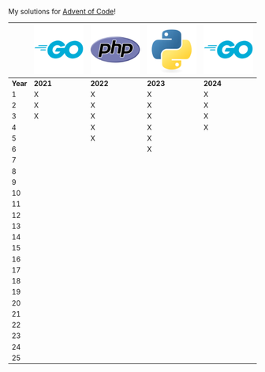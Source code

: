 My solutions for [Advent of Code](https://adventofcode.com/)!

  
|          | ![](assets/go.svg) | ![](assets/php.svg) | ![](assets/python.svg) | ![](assets/go.svg) |
|----------|--------------------|---------------------|------------------------|--------------------|  
| **Year** | **2021**           | **2022**            | **2023**               | **2024**           |
| 1        | X                  | X                   | X                      | X                  |  
| 2        | X                  | X                   | X                      | X                  |  
| 3        | X                  | X                   | X                      | X                  |  
| 4        |                    | X                   | X                      | X                  |  
| 5        |                    | X                   | X                      |                    |  
| 6        |                    |                     | X                      |                    |  
| 7        |                    |                     |                        |                    |  
| 8        |                    |                     |                        |                    |  
| 9        |                    |                     |                        |                    |  
| 10       |                    |                     |                        |                    |  
| 11       |                    |                     |                        |                    |  
| 12       |                    |                     |                        |                    |  
| 13       |                    |                     |                        |                    |  
| 14       |                    |                     |                        |                    |  
| 15       |                    |                     |                        |                    |  
| 16       |                    |                     |                        |                    |  
| 17       |                    |                     |                        |                    |  
| 18       |                    |                     |                        |                    |  
| 19       |                    |                     |                        |                    |  
| 20       |                    |                     |                        |                    |  
| 21       |                    |                     |                        |                    |  
| 22       |                    |                     |                        |                    |  
| 23       |                    |                     |                        |                    |  
| 24       |                    |                     |                        |                    |  
| 25       |                    |                     |                        |                    |